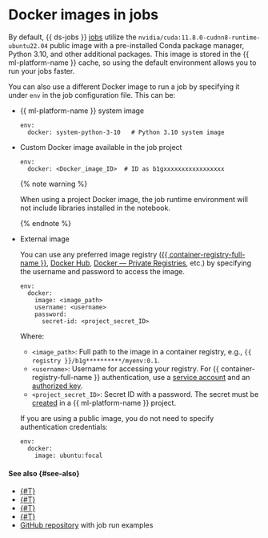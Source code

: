 # Docker images in jobs

By default, {{ ds-jobs }} [jobs](./index.md) utilize the `nvidia/cuda:11.8.0-cudnn8-runtime-ubuntu22.04` public image with a pre-installed Conda package manager, Python 3.10, and other additional packages. This image is stored in the {{ ml-platform-name }} cache, so using the default environment allows you to run your jobs faster.

You can also use a different Docker image to run a job by specifying it under `env` in the job configuration file. This can be:

* {{ ml-platform-name }} system image

   ```text
   env:
     docker: system-python-3-10   # Python 3.10 system image
   ```

* Custom Docker image available in the job project

   ```text
   env:
     docker: <Docker_image_ID>  # ID as b1gxxxxxxxxxxxxxxxxx
   ```

   {% note warning %}

   When using a project Docker image, the job runtime environment will not include libraries installed in the notebook.

   {% endnote %}

* External image

   You can use any preferred image registry ([{{ container-registry-full-name }}](https://yandex.cloud/en/services/container-registry), [Docker Hub](https://hub.docker.com/), [Docker — Private Registries](https://www.geeksforgeeks.org/docker-private-registries/), etc.) by specifying the username and password to access the image.

   ```text
   env:
     docker:
       image: <image_path>
       username: <username>
       password:
         secret-id: <project_secret_ID>
   ```

   Where:

   * `<image_path>`: Full path to the image in a container registry, e.g., `{{ registry }}/b1g**********/myenv:0.1`.
   * `<username>`: Username for accessing your registry. For {{ container-registry-full-name }} authentication, use a [service account](../../../iam/concepts/users/service-accounts.md) and an [authorized key](../../../iam/concepts/authorization/key.md).
   * `<project_secret_ID>`: Secret ID with a password. The secret must be [created](../../operations/data/secrets.md#create) in a {{ ml-platform-name }} project.

   If you are using a public image, you do not need to specify authentication credentials:

   ```text
   env:
     docker:
       image: ubuntu:focal
   ```

#### See also {#see-also}

* [{#T}](index.md)
* [{#T}](cli.md)
* [{#T}](environment.md)
* [{#T}](../../operations/projects/work-with-jobs.md)
* [GitHub repository](https://github.com/yandex-cloud-examples/yc-datasphere-jobs-examples) with job run examples